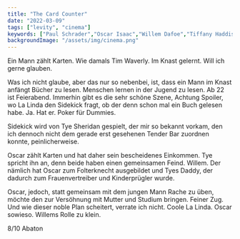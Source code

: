 ```yaml
---
title: "The Card Counter"
date: "2022-03-09"
tags: ["levity", "cinema"]
keywords: ["Paul Schrader","Oscar Isaac","Willem Dafoe","Tiffany Haddis","Tye Sheridan"]
backgroundImage: "/assets/img/cinema.png"
---
```

Ein Mann zählt Karten. Wie damals Tim Waverly. Im Knast gelernt. Will ich gerne glauben. 

Was ich nicht glaube, aber das nur so nebenbei, ist, dass ein Mann im Knast anfängt Bücher zu lesen. Menschen lernen in der Jugend zu lesen. Ab 22 ist Feierabend. Immerhin gibt es die sehr schöne Szene, Achtung Spoiler, wo La Linda den Sidekick fragt, ob der denn schon mal ein Buch gelesen habe. Ja. Hat er. Poker für Dummies.

Sidekick wird von Tye Sheridan gespielt, der mir so bekannt vorkam, den ich dennoch nicht dem gerade erst gesehenen Tender Bar zuordnen konnte, peinlicherweise.

Oscar zählt Karten und hat daher sein bescheidenes Einkommen. Tye spricht ihn an, denn beide haben einen gemeinsamen Feind. Willem. Der nämlich hat Oscar zum Folterknecht ausgebildet und Tyes Daddy, der dadurch zum Frauenvertreiber und Kinderprügler wurde.

Oscar, jedoch, statt gemeinsam mit dem jungen Mann Rache zu üben, möchte den zur Versöhnung mit Mutter und Studium bringen. Feiner Zug.
Und wie dieser noble Plan scheitert, verrate ich nicht. Coole La Linda. Oscar sowieso. Willems Rolle zu klein.

8/10
Abaton